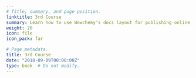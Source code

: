 ```yaml
---
# Title, summary, and page position.
linktitle: 3rd Course
summary: Learn how to use Wowchemy's docs layout for publishing online courses, software documentation, and tutorials.
weight: 20
icon: file
icon_pack: far

# Page metadata.
title: 3rd Course
date: "2018-09-09T00:00:00Z"
type: book  # Do not modify.
---
```


